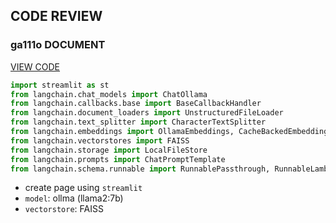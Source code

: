 ## CODE REVIEW

### ga111o DOCUMENT

[VIEW CODE](https://raw.githubusercontent.com/ga111o/fullstack-gpt311/main/lecture/7/pages/01_DOCUMENT.py)

```python
import streamlit as st
from langchain.chat_models import ChatOllama
from langchain.callbacks.base import BaseCallbackHandler
from langchain.document_loaders import UnstructuredFileLoader
from langchain.text_splitter import CharacterTextSplitter
from langchain.embeddings import OllamaEmbeddings, CacheBackedEmbeddings
from langchain.vectorstores import FAISS
from langchain.storage import LocalFileStore
from langchain.prompts import ChatPromptTemplate
from langchain.schema.runnable import RunnablePassthrough, RunnableLambda
```

-   create page using `streamlit`
-   `model`: ollma (llama2:7b)
-   `vectorstore`: FAISS
